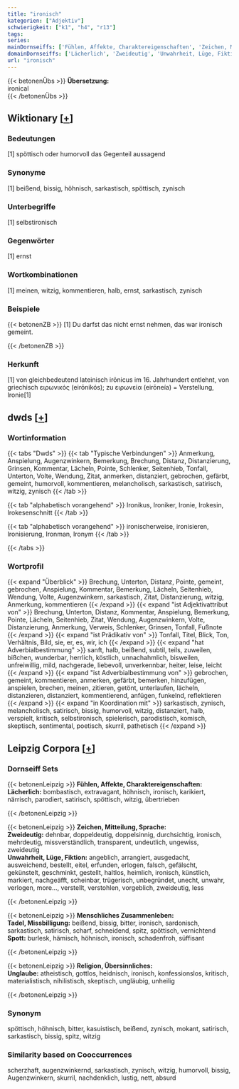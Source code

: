 ```yaml
---
title: "ironisch"
kategorien: ["Adjektiv"]
schwierigkeit: ["k1", "h4", "r13"]
tags:
series:
mainDornseiffs: ['Fühlen, Affekte, Charaktereigenschaften', 'Zeichen, Mitteilung, Sprache', 'Menschliches Zusammenleben', 'Religion, Übersinnliches']
domainDornseiffs: ['Lächerlich', 'Zweideutig', 'Unwahrheit, Lüge, Fiktion', 'Tadel, Missbilligung', 'Spott', 'Unglaube']
url: "ironisch"
---
```


{{< betonenÜbs >}}
**Übersetzung:**  
ironical  
{{< /betonenÜbs >}}

## Wiktionary [[+](https://de.wiktionary.org/wiki/ironisch)]

### Bedeutungen
[1] spöttisch oder humorvoll das Gegenteil aussagend  

### Synonyme
[1] beißend, bissig, höhnisch, sarkastisch, spöttisch, zynisch  

### Unterbegriffe
[1] selbstironisch  

### Gegenwörter
[1] ernst  

### Wortkombinationen
[1] meinen, witzig, kommentieren, halb, ernst, sarkastisch, zynisch  

### Beispiele
{{< betonenZB >}}
[1] Du darfst das nicht ernst nehmen, das war ironisch gemeint.  

{{< /betonenZB >}}
### Herkunft
[1] von gleichbedeutend lateinisch irōnicus im 16. Jahrhundert entlehnt, von griechisch ειρωνικός (eirōnikós); zu ειρωνεία (eirōneía) = Verstellung, Ironie[1]  



## dwds [[+](https://www.dwds.de/wb/ironisch)]

### Wortinformation
{{< tabs "Dwds" >}}
{{< tab "Typische Verbindungen" >}}
Anmerkung, Anspielung, Augenzwinkern, Bemerkung, Brechung, Distanz, Distanzierung, Grinsen, Kommentar, Lächeln, Pointe, Schlenker, Seitenhieb, Tonfall, Unterton, Volte, Wendung, Zitat, anmerken, distanziert, gebrochen, gefärbt, gemeint, humorvoll, kommentieren, melancholisch, sarkastisch, satirisch, witzig, zynisch
{{< /tab >}}

{{< tab "alphabetisch vorangehend" >}}
Ironikus, Ironiker, Ironie, Irokesin, Irokesenschnitt
{{< /tab >}}

{{< tab "alphabetisch vorangehend" >}}
ironischerweise, ironisieren, Ironisierung, Ironman, Ironym
{{< /tab >}}

{{< /tabs >}}

### Wortprofil
{{< expand "Überblick" >}} Brechung, Unterton, Distanz, Pointe, gemeint, gebrochen, Anspielung, Kommentar, Bemerkung, Lächeln, Seitenhieb, Wendung, Volte, Augenzwinkern, sarkastisch, Zitat, Distanzierung, witzig, Anmerkung, kommentieren {{< /expand >}}
{{< expand "ist Adjektivattribut von" >}} Brechung, Unterton, Distanz, Kommentar, Anspielung, Bemerkung, Pointe, Lächeln, Seitenhieb, Zitat, Wendung, Augenzwinkern, Volte, Distanzierung, Anmerkung, Verweis, Schlenker, Grinsen, Tonfall, Fußnote {{< /expand >}}
{{< expand "ist Prädikativ von" >}} Tonfall, Titel, Blick, Ton, Verhältnis, Bild, sie, er, es, wir, ich {{< /expand >}}
{{< expand "hat Adverbialbestimmung" >}} sanft, halb, beißend, subtil, teils, zuweilen, bißchen, wunderbar, herrlich, köstlich, unnachahmlich, bisweilen, unfreiwillig, mild, nachgerade, liebevoll, unverkennbar, heiter, leise, leicht {{< /expand >}}
{{< expand "ist Adverbialbestimmung von" >}} gebrochen, gemeint, kommentieren, anmerken, gefärbt, bemerken, hinzufügen, anspielen, brechen, meinen, zitieren, getönt, unterlaufen, lächeln, distanzieren, distanziert, kommentierend, anfügen, funkelnd, reflektieren {{< /expand >}}
{{< expand "in Koordination mit" >}} sarkastisch, zynisch, melancholisch, satirisch, bissig, humorvoll, witzig, distanziert, halb, verspielt, kritisch, selbstironisch, spielerisch, parodistisch, komisch, skeptisch, sentimental, poetisch, skurril, pathetisch {{< /expand >}}

## Leipzig Corpora [[+](https://corpora.uni-leipzig.de/en/res?word=ironisch&corpusId=deu_newscrawl-public_2018)]

### Dornseiff Sets
{{< betonenLeipzig >}}
**Fühlen, Affekte, Charaktereigenschaften:**  
**Lächerlich:** bombastisch, extravagant, höhnisch, ironisch, karikiert, närrisch, parodiert, satirisch, spöttisch, witzig, übertrieben  

{{< /betonenLeipzig >}}


{{< betonenLeipzig >}}
**Zeichen, Mitteilung, Sprache:**  
**Zweideutig:** dehnbar, doppeldeutig, doppelsinnig, durchsichtig, ironisch, mehrdeutig, missverständlich, transparent, undeutlich, ungewiss, zweideutig  
**Unwahrheit, Lüge, Fiktion:** angeblich, arrangiert, ausgedacht, ausweichend, bestellt, eitel, erfunden, erlogen, falsch, gefälscht, gekünstelt, geschminkt, gestellt, haltlos, heimlich, ironisch, künstlich, markiert, nachgeäfft, scheinbar, trügerisch, unbegründet, unecht, unwahr, verlogen, more..., verstellt, verstohlen, vorgeblich, zweideutig, less  

{{< /betonenLeipzig >}}


{{< betonenLeipzig >}}
**Menschliches Zusammenleben:**  
**Tadel, Missbilligung:** beißend, bissig, bitter, ironisch, sardonisch, sarkastisch, satirisch, scharf, schneidend, spitz, spöttisch, vernichtend  
**Spott:** burlesk, hämisch, höhnisch, ironisch, schadenfroh, süffisant  

{{< /betonenLeipzig >}}


{{< betonenLeipzig >}}
**Religion, Übersinnliches:**  
**Unglaube:** atheistisch, gottlos, heidnisch, ironisch, konfessionslos, kritisch, materialistisch, nihilistisch, skeptisch, ungläubig, unheilig  

{{< /betonenLeipzig >}}

### Synonym
spöttisch, höhnisch, bitter, kasuistisch, beißend, zynisch, mokant, satirisch, sarkastisch, bissig, spitz, witzig


### Similarity based on Cooccurrences
scherzhaft, augenzwinkernd, sarkastisch, zynisch, witzig, humorvoll, bissig, Augenzwinkern, skurril, nachdenklich, lustig, nett, absurd

